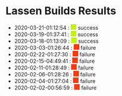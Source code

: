 # Lassen Builds Results

 - 2020-03-21-01:12:54 : ![green](./images/green.png) success
 - 2020-03-19-01:37:41 : ![green](./images/green.png) success
 - 2020-03-18-01:13:09 : ![green](./images/green.png) success
 - 2020-03-03-01:26:44 : ![red](./images/red.png) failure
 - 2020-02-22-01:27:30 : ![red](./images/red.png) failure
 - 2020-02-15-04:49:41 : ![red](./images/red.png) failure
 - 2020-02-11-01:28:49 : ![red](./images/red.png) failure
 - 2020-02-06-01:28:26 : ![red](./images/red.png) failure
 - 2020-02-04-01:27:04 : ![red](./images/red.png) failure
 - 2020-02-02-00:56:59 : ![red](./images/red.png) failure
